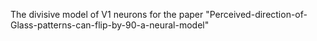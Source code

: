 The divisive model of V1 neurons for the paper "Perceived-direction-of-Glass-patterns-can-flip-by-90-a-neural-model"
